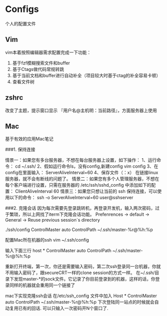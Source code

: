 # Configs
个人的配置文件
## Vim
vim本着按照编辑器需求配置完成一下功能：
1. 基于fzf模糊搜索文件和buffer
2. 基于Ctags做代码常规转跳
3. 基于当前文档和buffer进行自动补全（项目较大时基于ctag的补全容易卡顿）
4. 查看文件树

## zshrc
改变了主题，提示窗口显示 『用户名@主机明：当前路径』，方面服务器上使用

## Mac
基于有效的应用Mac笔记

###1. 保持连接

情景一：如果您有多台服务器，不想在每台服务器上设置，如下操作：
1、运行命令：
cd ~/.ssh/
2、假如运行命令ls，没有config,新建config
vim config
3、在config在里面输入：
ServerAliveInterval=60
4、保存文件（：x）
在链接linux服务器，就不会有断线的问题了。
情景二：如果您有多个人管理服务器，不想在每个客户端进行设置，只需在服务器的 /etc/ssh/sshd_config 中添加如下的配置：
ClientAliveInterval 60
情景三：如果您只想让当前的 ssh 保持连接，可以使用以下的命令：
ssh -o ServerAliveInterval=60 user@sshserver


###2. 克隆会话
因为每次需要先登录跳转机，再登录开发机，输入两次密码，过于繁琐，所以上网找了iterm下克隆会话功能。
Prefenrences -> default -> General -> Reuse previous session`s directory

./ssh/config
ControlMaster auto
ControlPath ~/.ssh/master-%r@%h:%p


配置Mac所在机器的ssh
vim ~/.ssh/config

输入下面三行
host *
ControlMaster auto
ControlPath ~/.ssh/master-%r@%h:%p

重新打开终端，第一次，你还是需要输入密码，第二次ssh登录同一台机器，你就不用输入密码了，跟secureCRT一样的clone session的方式一样。 
在~/.ssh/目录下发现master-*的sock文件。它记录了你目前登录到的机器，这样的话，你登录同样的机器就会重用同一个链接了

mac下实现克隆ssh会话
在/etc/ssh_config 文件中加入
Host * ControlMaster auto ControlPath ~/.ssh/master-%r@%h:%p
下次登陆同一站点的时候就会自动复用已有的回话. 可以只输入一次密码开N个窗口了.
